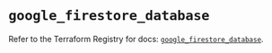# `google_firestore_database`

Refer to the Terraform Registry for docs: [`google_firestore_database`](https://registry.terraform.io/providers/hashicorp/google/6.38.0/docs/resources/firestore_database).
